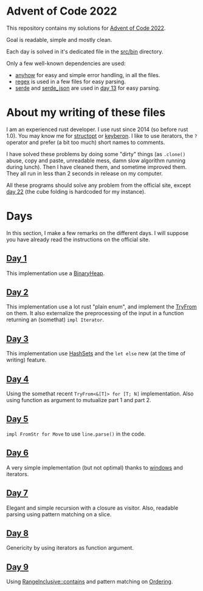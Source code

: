# Advent of Code 2022

This repository contains my solutions for [Advent of Code
2022](https://adventofcode.com/2022/).

Goal is readable, simple and mostly clean.

Each day is solved in it's dedicated file in the [src/bin](src/bin/)
directory.

Only a few well-known dependencies are used:
* [anyhow](https://crates.io/crates/anyhow) for easy and simple error
  handling, in all the files.
* [regex](https://crates.io/crates/regex) is used in a few files for
  easy parsing.
* [serde](https://crates.io/crates/serde) and
  [serde\_json](https://crates.io/crates/serde_json) are used in
  [day 13](src/bin/13.rs) for easy parsing.

# About my writing of these files

I am an experienced rust developer. I use rust since 2014 (so before
rust 1.0). You may know me for
[structopt](https://github.com/TeXitoi/structopt) or
[keyberon](https://github.com/TeXitoi/keyberon). I like to use
iterators, the `?` operator and prefer (a bit too much) short names to
comments.

I have solved these problems by doing some "dirty" things (as
`.clone()` abuse, copy and paste, unreadable mess, damn slow algorithm
running during lunch). Then I have cleaned them, and sometime improved
them. They all run in less than 2 seconds in release on my computer.

All these programs should solve any problem from the official site,
except [day 22](src/bin/22.rs) (the cube folding is hardcoded for my
instance).

# Days

In this section, I make a few remarks on the different days. I will
suppose you have already read the instructions on the official site.

## [Day 1](src/bin/01.rs)

This implementation use a
[BinaryHeap](https://doc.rust-lang.org/stable/std/collections/struct.BinaryHeap.html).

## [Day 2](src/bin/02.rs)

This implementation use a lot rust "plain enum", and implement the
[TryFrom](https://doc.rust-lang.org/stable/std/convert/trait.TryFrom.html)
on them. It also externalize the preprocessing of the input in a
function returning an (somethat) `impl Iterator`.

## [Day 3](src/bin/03.rs)

This implementation use
[HashSets](https://doc.rust-lang.org/stable/std/collections/struct.HashSet.html)
and the `let else` new (at the time of writing) feature.

## [Day 4](src/bin/04.rs)

Using the somethat recent `TryFrom<&[T]> for [T; N]`
implementation. Also using function as argument to mutualize part 1
and part 2.

## [Day 5](src/bin/05.rs)

`impl FromStr for Move` to use `line.parse()` in the code.

## [Day 6](src/bin/06.rs)

A very simple implementation (but not optimal) thanks to
[windows](https://doc.rust-lang.org/stable/std/primitive.slice.html#method.windows)
and iterators.

## [Day 7](src/bin/07.rs)

Elegant and simple recursion with a closure as visitor. Also, readable
parsing using pattern matching on a slice.

## [Day 8](src/bin/08.rs)

Genericity by using iterators as function argument.

## [Day 9](src/bin/09.rs)

Using
[RangeInclusive::contains](https://doc.rust-lang.org/stable/std/ops/struct.RangeInclusive.html#method.contains)
and pattern matching on
[Ordering](https://doc.rust-lang.org/stable/std/cmp/enum.Ordering.html).
